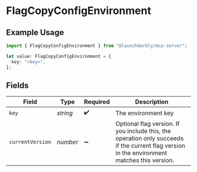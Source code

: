 # FlagCopyConfigEnvironment

## Example Usage

```typescript
import { FlagCopyConfigEnvironment } from "@launchdarkly/mcp-server";

let value: FlagCopyConfigEnvironment = {
  key: "<key>",
};
```

## Fields

| Field                                                                                                                                        | Type                                                                                                                                         | Required                                                                                                                                     | Description                                                                                                                                  |
| -------------------------------------------------------------------------------------------------------------------------------------------- | -------------------------------------------------------------------------------------------------------------------------------------------- | -------------------------------------------------------------------------------------------------------------------------------------------- | -------------------------------------------------------------------------------------------------------------------------------------------- |
| `key`                                                                                                                                        | *string*                                                                                                                                     | :heavy_check_mark:                                                                                                                           | The environment key                                                                                                                          |
| `currentVersion`                                                                                                                             | *number*                                                                                                                                     | :heavy_minus_sign:                                                                                                                           | Optional flag version. If you include this, the operation only succeeds if the current flag version in the environment matches this version. |